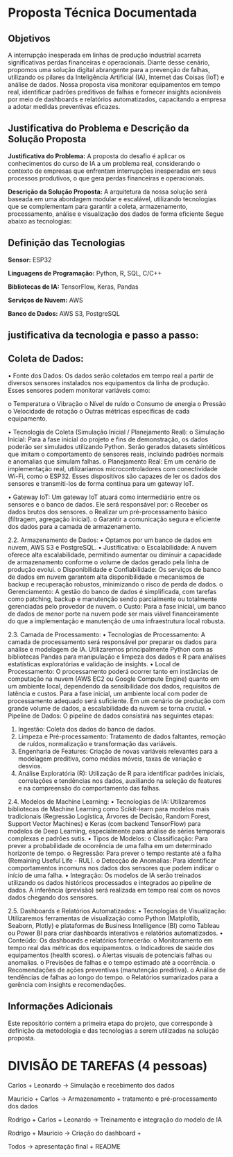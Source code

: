 # Proposta Técnica Documentada

## Objetivos

A interrupção inesperada em linhas de produção industrial acarreta significativas perdas financeiras e operacionais. Diante desse cenário, propomos uma solução digital abrangente para a prevenção de falhas, utilizando os pilares da Inteligência Artificial (IA), Internet das Coisas (IoT) e análise de dados. Nossa proposta visa monitorar equipamentos em tempo real, identificar padrões preditivos de falhas e fornecer insights acionáveis por meio de dashboards e relatórios automatizados, capacitando a empresa a adotar medidas preventivas eficazes.


## Justificativa do Problema e Descrição da Solução Proposta

**Justificativa do Problema:** A proposta do desafio é aplicar os conhecimentos do curso de IA a um problema real, considerando o contexto de empresas que enfrentam interrupções inesperadas em seus processos produtivos, o que gera perdas financeiras e operacionais.

**Descrição da Solução Proposta:** A arquitetura da nossa solução será baseada em uma abordagem modular e escalável, utilizando tecnologias que se complementam para garantir a coleta, armazenamento, processamento, análise e visualização dos dados de forma eficiente Segue abaixo as tecnologias:

## Definição das Tecnologias

**Sensor:** ESP32

**Linguagens de Programação:** Python, R, SQL, C/C++

**Bibliotecas de IA:** TensorFlow, Keras, Pandas

**Serviços de Nuvem:** AWS

**Banco de Dados:** AWS S3, PostgreSQL


## justificativa da tecnologia e passo a passo:


## Coleta de Dados:
•	Fonte dos Dados: Os dados serão coletados em tempo real a partir de diversos sensores instalados nos equipamentos da linha de produção. Esses sensores podem monitorar variáveis como: 

o	Temperatura
o	Vibração
o	Nível de ruído
o	Consumo de energia
o	Pressão
o	Velocidade de rotação
o	Outras métricas específicas de cada equipamento.

•	Tecnologia de Coleta (Simulação Inicial / Planejamento Real): 
o	Simulação Inicial: Para a fase inicial do projeto e fins de demonstração, os dados poderão ser simulados utilizando Python. Serão gerados datasets sintéticos que imitam o comportamento de sensores reais, incluindo padrões normais e anomalias que simulam falhas.
o	Planejamento Real: Em um cenário de implementação real, utilizaríamos microcontroladores com conectividade Wi-Fi, como o ESP32. Esses dispositivos são capazes de ler os dados dos sensores e transmiti-los de forma contínua para um gateway IoT.

•	Gateway IoT: Um gateway IoT atuará como intermediário entre os sensores e o banco de dados. Ele será responsável por: 
o	Receber os dados brutos dos sensores.
o	Realizar um pré-processamento básico (filtragem, agregação inicial).
o	Garantir a comunicação segura e eficiente dos dados para a camada de armazenamento.

2.2. Armazenamento de Dados:
•	Optamos por um banco de dados em nuvem, AWS S3 e PostgreSQL.
•	Justificativa: 
o	Escalabilidade: A nuvem oferece alta escalabilidade, permitindo aumentar ou diminuir a capacidade de armazenamento conforme o volume de dados gerado pela linha de produção evolui.
o	Disponibilidade e Confiabilidade: Os serviços de banco de dados em nuvem garantem alta disponibilidade e mecanismos de backup e recuperação robustos, minimizando o risco de perda de dados.
o	Gerenciamento: A gestão do banco de dados é simplificada, com tarefas como patching, backup e manutenção sendo parcialmente ou totalmente gerenciadas pelo provedor de nuvem.
o	Custo: Para a fase inicial, um banco de dados de menor porte na nuvem pode ser mais viável financeiramente do que a implementação e manutenção de uma infraestrutura local robusta.

2.3. Camada de Processamento:
•	Tecnologias de Processamento: A camada de processamento será responsável por preparar os dados para análise e modelagem de IA. Utilizaremos principalmente Python com as bibliotecas Pandas para manipulação e limpeza dos dados e R para análises estatísticas exploratórias e validação de insights.
•	Local de Processamento: O processamento poderá ocorrer tanto em instâncias de computação na nuvem (AWS EC2 ou Google Compute Engine) quanto em um ambiente local, dependendo da sensibilidade dos dados, requisitos de latência e custos. Para a fase inicial, um ambiente local com poder de processamento adequado será suficiente. Em um cenário de produção com grande volume de dados, a escalabilidade da nuvem se torna crucial.
•	Pipeline de Dados: O pipeline de dados consistirá nas seguintes etapas: 
1.	Ingestão: Coleta dos dados do banco de dados.
2.	Limpeza e Pré-processamento: Tratamento de dados faltantes, remoção de ruídos, normalização e transformação das variáveis.
3.	Engenharia de Features: Criação de novas variáveis relevantes para a modelagem preditiva, como médias móveis, taxas de variação e desvios.
4.	Análise Exploratória (R): Utilização de R para identificar padrões iniciais, correlações e tendências nos dados, auxiliando na seleção de features e na compreensão do comportamento das falhas.

2.4. Modelos de Machine Learning:
•	Tecnologias de IA: Utilizaremos bibliotecas de Machine Learning como Scikit-learn para modelos mais tradicionais (Regressão Logística, Árvores de Decisão, Random Forest, Support Vector Machines) e Keras (com backend TensorFlow) para modelos de Deep Learning, especialmente para análise de séries temporais complexas e padrões sutis.
•	Tipos de Modelos: 
o	Classificação: Para prever a probabilidade de ocorrência de uma falha em um determinado horizonte de tempo.
o	Regressão: Para prever o tempo restante até a falha (Remaining Useful Life - RUL).
o	Detecção de Anomalias: Para identificar comportamentos incomuns nos dados dos sensores que podem indicar o início de uma falha.
•	Integração: Os modelos de IA serão treinados utilizando os dados históricos processados e integrados ao pipeline de dados. A inferência (previsão) será realizada em tempo real com os novos dados chegando dos sensores.

2.5. Dashboards e Relatórios Automatizados:
•	Tecnologias de Visualização: Utilizaremos ferramentas de visualização como Python (Matplotlib, Seaborn, Plotly) e plataformas de Business Intelligence (BI) como Tableau ou Power BI para criar dashboards interativos e relatórios automatizados.
•	Conteúdo: Os dashboards e relatórios fornecerão: 
o	Monitoramento em tempo real das métricas dos equipamentos.
o	Indicadores de saúde dos equipamentos (health scores).
o	Alertas visuais de potenciais falhas ou anomalias.
o	Previsões de falhas e o tempo estimado até a ocorrência.
o	Recomendações de ações preventivas (manutenção preditiva).
o	Análise de tendências de falhas ao longo do tempo.
o	Relatórios sumarizados para a gerência com insights e recomendações.


## Informações Adicionais

Este repositório contém a primeira etapa do projeto, que corresponde à definição da metodologia e das tecnologias a serem utilizadas na solução proposta.

# DIVISÃO DE TAREFAS (4 pessoas)

 Carlos + Leonardo ->  Simulação  e recebimento dos dados 

 Mauricio + Carlos ->  Armazenamento + tratamento e pré-processamento dos dados

 Rodrigo + Carlos + Leonardo ->  Treinamento e integração do modelo de IA

 Rodrigo + Mauricio -> Criação do dashboard + 

Todos -> apresentação final + README
